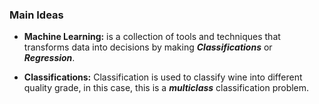### Main Ideas ###

- **Machine Learning:** is a collection of tools and techniques that transforms data into decisions by making ***Classifications*** or ***Regression***.

- **Classifications:** Classification is used to classify wine into different quality grade, in this case, this is a ***multiclass*** classification problem. 
